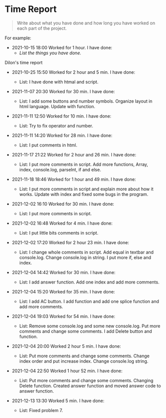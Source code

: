 # Time Report

> Write about what you have done and how long you have worked on each part of the project.

For example: 

- 2021-10-15 18:00 Worked for 1 hour. I have done:
  - *List the things you have done.*


Dilon's time report
- 2021-10-25 15:50 Worked for 2 hour and 5 min. I have done:
  - List: I have done with htmal and script.


- 2021-11-07 20:30 Worked for 30 min. I have done:
  - List: I add some buttons and number symbols. 
          Organize layout in html language.
          Update with function.


- 2021-11-11 12:50 Worked for 10 min. I have done:
  - List: Try to fix operator and number.


- 2021-11-11 14:20 Worked for 28 min. I have done:
  - List: I put comments in html.


- 2021-11-17 21:22 Worked for 2 hour and 26 min. I have done:
  - List: I put more comments in script.
          Add more functions, Array, index, console.log, parseInt, if and else.


- 2021-11-18 18:46 Worked for 1 hour and 49 min. I have done:
  - List: I put more comments in script and explain more about how it works.
          Update with index and fixed some bugs in the program.


- 2021-12-02 16:10 Worked for 30 min. I have done:
  - List: I put more comments in script.


- 2021-12-02 16:48 Worked for 4 min. I have done:
  - List: I put little bits comments in script.


- 2021-12-02 17:20 Worked for 2 hour 23 min. I have done:
  - List: I change whole comments in script. 
          Add equal in textbar and console.log.
          Change console.log in string. 
          I put more if, else and index.


- 2021-12-04 14:42 Worked for 30 min. I have done:
  - List: I add answer function.
          Add one index and add more comments.


- 2021-12-04 15:20 Worked for 35 min. I have done:
  - List: I add AC button.
          I add function and add one splice function and add more comments.


- 2021-12-04 19:03 Worked for 54 min. I have done:
  - List: Remove some console.log and some new console.log.
          Put more comments and change some comments.
          I add Delete button and function.


- 2021-12-04 20:00 Worked 2 hour 5 min. I have done:
  - List: Put more comments and change some comments.
          Change index order and put increase index.
          Change console.log string.


- 2021-12-04 22:50 Worked 1 hour 52 min. I have done:
  - List: Put more comments and change some comments.
  Changing Delete function.
  Created answer function and moved answer code to answer function.
  

- 2021-12-13 13:30 Worked 5 min. I have done:
   - List: Fixed problem 7.